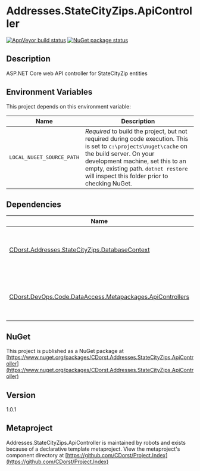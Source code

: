 # Addresses.StateCityZips.ApiController

[![AppVeyor build status](https://img.shields.io/appveyor/ci/cdorst/addresses-statecityzips-apicontroller.svg?label=AppVeyor&style=for-the-badge)](https://ci.appveyor.com/project/cdorst/addresses-statecityzips-apicontroller)
[![NuGet package status](https://img.shields.io/nuget/v/CDorst.Addresses.StateCityZips.ApiController.svg?label=NuGet&style=for-the-badge)](https://www.nuget.org/packages/CDorst.Addresses.StateCityZips.ApiController)

## Description

ASP.NET Core web API controller for StateCityZip entities

## Environment Variables

This project depends on this environment variable:

Name | Description
---- | -----------
`LOCAL_NUGET_SOURCE_PATH` | *Required* to build the project, but not required during code execution. This is set to `c:\projects\nuget\cache` on the build server. On your development machine, set this to an empty, existing path. `dotnet restore` will inspect this folder prior to checking NuGet.

## Dependencies

Name | Status
---- | ------
[CDorst.Addresses.StateCityZips.DatabaseContext](https://github.com/CDorst/Addresses.StateCityZips.DatabaseContext) | [![AppVeyor build status](https://img.shields.io/appveyor/ci/cdorst/addresses-statecityzips-databasecontext.svg?label=AppVeyor&style=flat-square)](https://ci.appveyor.com/project/cdorst/addresses-statecityzips-databasecontext) [![NuGet package status](https://img.shields.io/nuget/v/CDorst.Addresses.StateCityZips.DatabaseContext.svg?label=NuGet&style=flat-square)](https://www.nuget.org/packages/CDorst.Addresses.StateCityZips.DatabaseContext)
[CDorst.DevOps.Code.DataAccess.Metapackages.ApiControllers](https://github.com/CDorst/DevOps.Code.DataAccess.Metapackages.ApiControllers) | [![AppVeyor build status](https://img.shields.io/appveyor/ci/cdorst/devops-code-dataaccess-metapackages-apicontrollers.svg?label=AppVeyor&style=flat-square)](https://ci.appveyor.com/project/cdorst/devops-code-dataaccess-metapackages-apicontrollers) [![NuGet package status](https://img.shields.io/nuget/v/CDorst.DevOps.Code.DataAccess.Metapackages.ApiControllers.svg?label=NuGet&style=flat-square)](https://www.nuget.org/packages/CDorst.DevOps.Code.DataAccess.Metapackages.ApiControllers)

## NuGet

This project is published as a NuGet package at [https://www.nuget.org/packages/CDorst.Addresses.StateCityZips.ApiController](https://www.nuget.org/packages/CDorst.Addresses.StateCityZips.ApiController)

## Version

1.0.1

## Metaproject

Addresses.StateCityZips.ApiController is maintained by robots and exists because of a declarative template metaproject. View the metaproject's component directory at [https://github.com/CDorst/Project.Index](https://github.com/CDorst/Project.Index)

